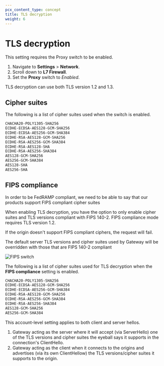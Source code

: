 ```yaml
---
pcx_content_type: concept
title: TLS decryption
weight: 6
---
```


# TLS decryption


This setting requires the Proxy switch to be enabled.

1. Navigate to **Settings** > **Network**.
1. Scroll down to **L7 Firewall**.
1. Set the **Proxy** switch to *Enabled*.

TLS decryption can use both TLS version 1.2 and 1.3. 

## Cipher suites
The following is a list of cipher suites used when the switch is enabled.

```txt
CHACHA20-POLY1305-SHA256
ECDHE-ECDSA-AES128-GCM-SHA256
ECDHE-ECDSA-AES256-GCM-SHA384
ECDHE-RSA-AES128-GCM-SHA256
ECDHE-RSA-AES256-GCM-SHA384
ECDHE-RSA-AES128-SHA
ECDHE-RSA-AES256-SHA384
AES128-GCM-SHA256
AES256-GCM-SHA384
AES128-SHA
AES256-SHA
```

## FIPS compliance

In order to be FedRAMP compliant, we need to be able to say that our products support FIPS compliant cipher suites

When enabling TLS decryption, you have the option to only enable cipher suites and TLS versions compliant with FIPS 140-2. FIPS compliance mode requires TLS version 1.2.

If the origin doesn't support FIPS compliant ciphers, the request will fail.

The default server TLS versions and cipher suites used by Gateway will be overridden with those that are FIPS 140-2 compliant

 ![FIPS switch](../../../static/documentation/connections/fips.png)

The following is a list of cipher suites used for TLS decryption when the **FIPS compliance** setting is enabled.

```txt
CHACHA20-POLY1305-SHA256
ECDHE-ECDSA-AES128-GCM-SHA256
ECDHE-ECDSA-AES256-GCM-SHA384
ECDHE-RSA-AES128-GCM-SHA256
ECDHE-RSA-AES256-GCM-SHA384
ECDHE-RSA-AES256-SHA384
AES128-GCM-SHA256
AES256-GCM-SHA384
```

This account-level setting applies to both client and server hellos.
1. Gateway acting as the server where it will accept (via ServerHello) one of the TLS versions and cipher suites the eyeball says it supports in the connection's ClientHello.
2. Gateway acting as the client when it connects to the origins and advertises (via its own ClientHellow) the TLS versions/cipher suites it supports to the origin.